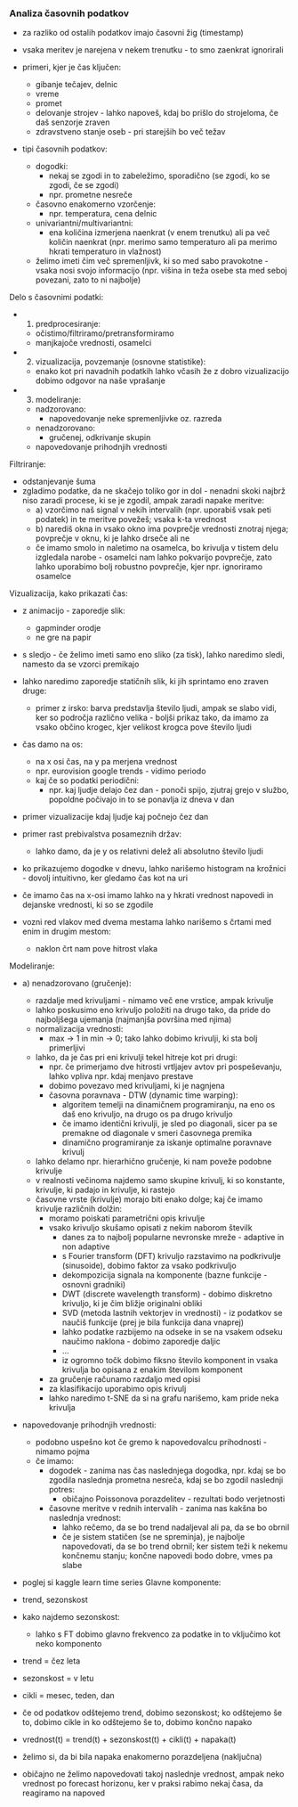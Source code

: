 ### Analiza časovnih podatkov

- za razliko od ostalih podatkov imajo časovni žig (timestamp)
- vsaka meritev je narejena v nekem trenutku - to smo zaenkrat ignorirali

- primeri, kjer je čas ključen:
	- gibanje tečajev, delnic
	- vreme
	- promet
	- delovanje strojev - lahko napoveš, kdaj bo prišlo do strojeloma, če daš senzorje zraven
	- zdravstveno stanje oseb - pri starejših bo več težav

- tipi časovnih podatkov:
	- dogodki:
		- nekaj se zgodi in to zabeležimo, sporadično (se zgodi, ko se zgodi, če se zgodi)
		- npr. prometne nesreče
	- časovno enakomerno vzorčenje:
		- npr. temperatura, cena delnic
	- univariantni/multivariantni:
		- ena količina izmerjena naenkrat (v enem trenutku) ali pa več količin naenkrat (npr. merimo samo temperaturo ali pa merimo hkrati temperaturo in vlažnost)
	- želimo imeti čim več spremenljivk, ki so med sabo pravokotne - vsaka nosi svojo informacijo (npr. višina in teža osebe sta med seboj povezani, zato to ni najbolje)

Delo s časovnimi podatki:
- 1. predprocesiranje:
	- očistimo/filtriramo/pretransformiramo
	- manjkajoče vrednosti, osamelci
- 2. vizualizacija, povzemanje (osnovne statistike):
	- enako kot pri navadnih podatkih lahko včasih že z dobro vizualizacijo dobimo odgovor na naše vprašanje
- 3. modeliranje:
	- nadzorovano:
		- napovedovanje neke spremenljivke oz. razreda
	- nenadzorovano:
		- gručenej, odkrivanje skupin
	- napovedovanje prihodnjih vrednosti

Filtriranje:
- odstanjevanje šuma
- zgladimo podatke, da ne skačejo toliko gor in dol - nenadni skoki najbrž niso zaradi procese, ki se je zgodil, ampak zaradi napake meritve:
	- a) vzorčimo naš signal v nekih intervalih (npr. uporabiš vsak peti podatek) in te meritve povežeš; vsaka k-ta vrednost
	- b) narediš okna in vsako okno ima povprečje vrednosti znotraj njega; povprečje v oknu, ki je lahko drseče ali ne
	- če imamo smolo in naletimo na osamelca, bo krivulja v tistem delu izgledala narobe - osamelci nam lahko pokvarijo povprečje, zato lahko uporabimo bolj robustno povprečje, kjer npr. ignoriramo osamelce

Vizualizacija, kako prikazati čas:
- z animacijo - zaporedje slik:
	- gapminder orodje
	- ne gre na papir
- s sledjo - če želimo imeti samo eno sliko (za tisk), lahko naredimo sledi, namesto da se vzorci premikajo
- lahko naredimo zaporedje statičnih slik, ki jih sprintamo eno zraven druge:
	- primer z irsko: barva predstavlja število ljudi, ampak se slabo vidi, ker so področja različno velika - boljši prikaz tako, da imamo za vsako občino krogec, kjer velikost krogca pove število ljudi
- čas damo na os:
	- na x osi čas, na y pa merjena vrednost
	- npr. eurovision google trends - vidimo periodo
	- kaj če so podatki periodični:
		- npr. kaj ljudje delajo čez dan - ponoči spijo, zjutraj grejo v službo, popoldne počivajo in to se ponavlja iz dneva v dan

- primer vizualizacije kdaj ljudje kaj počnejo čez dan
- primer rast prebivalstva posameznih držav:
	- lahko damo, da je y os relativni delež ali absolutno število ljudi

- ko prikazujemo dogodke v dnevu, lahko narišemo histogram na krožnici - dovolj intuitivno, ker gledamo čas kot na uri

- če imamo čas na x-osi imamo lahko na y hkrati vrednost napovedi in dejanske vrednosti, ki so se zgodile

- vozni red vlakov med dvema mestama lahko narišemo s črtami med enim in drugim mestom:
	- naklon črt nam pove hitrost vlaka

Modeliranje:
- a) nenadzorovano (gručenje):
	- razdalje med krivuljami - nimamo več ene vrstice, ampak krivulje
	- lahko poskusimo eno krivuljo položiti na drugo tako, da pride do najboljšega ujemanja (najmanjša površina med njima)
	- normalizacija vrednosti:
		- max -> 1 in min -> 0; tako lahko dobimo krivulji, ki sta bolj primerljivi
	- lahko, da je čas pri eni krivulji tekel hitreje kot pri drugi:
		- npr. če primerjamo dve hitrosti vrtljajev avtov pri pospeševanju, lahko vpliva npr. kdaj menjavo prestave
		- dobimo povezavo med krivuljami, ki je nagnjena
		- časovna poravnava - DTW (dynamic time warping):
			- algoritem temelji na dinamičnem programiranju, na eno os daš eno krivuljo, na drugo os pa drugo krivuljo
			- če imamo identični krivulji, je sled po diagonali, sicer pa se premakne od diagonale v smeri časovnega premika
			- dinamično programiranje za iskanje optimalne poravnave krivulj
	- lahko delamo npr. hierarhično gručenje, ki nam poveže podobne krivulje
	- v realnosti večinoma najdemo samo skupine krivulj, ki so konstante, krivulje, ki padajo in krivulje, ki rastejo
	- časovne vrste (krivulje) morajo biti enako dolge; kaj če imamo krivulje različnih dolžin:
		- moramo poiskati parametrični opis krivulje
		- vsako krivuljo skušamo opisati z nekim naborom številk
			- danes za to najbolj popularne nevronske mreže - adaptive in non adaptive
			- s Fourier transform (DFT) krivuljo razstavimo na podkrivulje (sinusoide), dobimo faktor za vsako podkrivuljo
			- dekompozicija signala na komponente (bazne funkcije - osnovni gradniki)
			- DWT (discrete wavelength transform) - dobimo diskretno krivuljo, ki je čim bližje originalni obliki
			- SVD (metoda lastnih vektorjev in vrednosti) - iz podatkov se naučiš funkcije (prej je bila funkcija dana vnaprej)
			- lahko podatke razbijemo na odseke in se na vsakem odseku naučimo naklona - dobimo zaporedje daljic
			- ...
			- iz ogromno točk dobimo fiksno število komponent in vsaka krivulja bo opisana z enakim številom komponent
		- za gručenje računamo razdaljo med opisi
		- za klasifikacijo uporabimo opis krivulj
		- lahko naredimo t-SNE da si na grafu narišemo, kam pride neka krivulja
- napovedovanje prihodnjih vrednosti:
	- podobno uspešno kot če gremo k napovedovalcu prihodnosti - nimamo pojma
	- če imamo:
		- dogodek - zanima nas čas naslednjega dogodka, npr. kdaj se bo zgodila naslednja prometna nesreča, kdaj se bo zgodil naslednji potres:
			- običajno Poissonova porazdelitev - rezultati bodo verjetnosti
		- časovne meritve v rednih intervalih - zanima nas kakšna bo naslednja vrednost:
			- lahko rečemo, da se bo trend nadaljeval ali pa, da se bo obrnil
			- če je sistem statičen (se ne spreminja), je najbolje napovedovati, da se bo trend obrnil; ker sistem teži k nekemu končnemu stanju; končne napovedi bodo dobre, vmes pa slabe

- poglej si kaggle learn time series
Glavne komponente:
- trend, sezonskost
- kako najdemo sezonskost:
	- lahko s FT dobimo glavno frekvenco za podatke in to vključimo kot neko komponento
- trend = čez leta
- sezonskost = v letu
- cikli = mesec, teden, dan
- če od podatkov odštejemo trend, dobimo sezonskost; ko odštejemo še to, dobimo cikle in ko odštejemo še to, dobimo končno napako
- vrednost(t) = trend(t) + sezonskost(t) + cikli(t) + napaka(t)
- želimo si, da bi bila napaka enakomerno porazdeljena (naključna)

- običajno ne želimo napovedovati takoj naslednje vrednost, ampak neko vrednost po forecast horizonu, ker v praksi rabimo nekaj časa, da reagiramo na napoved
